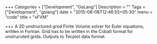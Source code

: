 +++
Categories = ["Development", "GoLang"]
Description = ""
Tags = ["Development", "golang"]
date = "2015-08-08T12:46:55+05:30"
menu = "code"
title = "xFVM"

+++
A 2D unstructured grod Finite Volume solver for Euler equations, written in Fortran.
Grid has to be written in the Cobalt format for unstrucuted grids. Outputs to 
Tecplot data format. 
